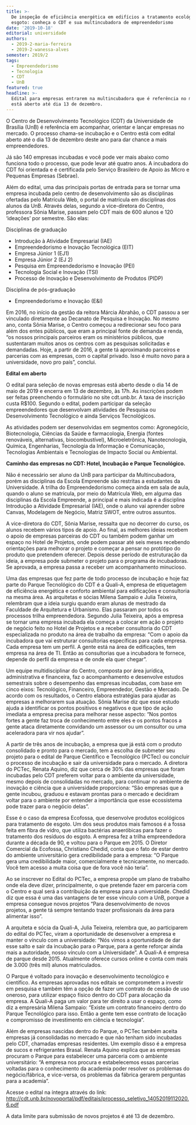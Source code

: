 ```yaml
---
title: >-
  De inspeção de eficiência energética em edifícios a tratamento ecológico de
  esgoto: conheça o CDT e sua multincubadora de empreendedorismo
date: '2019-10-18'
editorial: universidade
authors:
  - 2019-2-maria-ferreira
  - 2019-2-wanessa-alves
semester: 2019/2
tags:
  - Empreendedorismo
  - Tecnologia
  - CDT
  - UnB
featured: true
headline: >-
  Edital para empresas entrarem na multincubadora que é referência no mercado
  está aberto até dia 13 de dezembro.
---
```

O Centro de Desenvolvimento Tecnológico (CDT) da Universidade de Brasília (UnB) é referência em acompanhar, orientar e lançar empresas no mercado. O processo chama-se incubação e o Centro está com edital aberto até o dia 13 de dezembro deste ano para dar chance a mais empreendedores.



Já são 140 empresas incubadas e você pode ver mais abaixo como funciona todo o processo, que pode levar até quatro anos. A incubadora do CDT foi orientada e é certificada pelo Serviço Brasileiro de Apoio às Micro e Pequenas Empresas (Sebrae). 



Além do edital, uma das principais portas de entrada para se tornar uma empresa incubada pelo centro de desenvolvimento são as disciplinas ofertadas pelo Matrícula Web, o portal de matrícula em disciplinas dos alunos da UnB. Através delas, segundo a vice-diretora do Centro, professora Sônia Marise, passam pelo CDT mais de 600 alunos e 120 ‘ideações’ por semestre. São elas:



Disciplinas de graduação

* Introdução à Atividade Empresarial (IAE)
* Empreendedorismo e Inovação Tecnológica (EIT)
* Empresa Júnior 1 (EJ1)
* Empresa Júnior 2 (EJ 2)
* Pesquisa em Empreendedorismo e Inovação (PEI)
* Tecnologia Social e Inovação (TSI)
* Processo de Inovação e Desenvolvimento de Produtos (PIDP)



Disciplina de pós-graduação

* Empreendedorismo e Inovação (E&I)





Em 2016, no início da gestão da reitora Márcia Abrahão, o CDT passou a ser vinculado diretamente ao Decanato de Pesquisa e Inovação. No mesmo ano, conta Sônia Marise, o Centro começou a redirecionar seu foco para além dos entes públicos, que eram a principal fonte de demanda e renda, “os nossos principais parceiros eram os ministérios públicos, que sustentaram muitos anos os centros com as pesquisas solicitadas e demandadas. Hoje, a partir de 2016, a gente tá aproximando parceiros e parcerias com as empresas, com o capital privado. Isso é muito novo para a universidade, novo pro país”, conclui.



**Edital em aberto**



O edital para seleção de novas empresas está aberto desde o dia 14 de maio de 2019 e encerra em 13 de dezembro, às 17h. As inscrições podem ser feitas preenchendo o formulário no site cdt.unb.br. A taxa de inscrição custa R$100. Segundo o edital, podem participar da seleção empreendedores que desenvolvam atividades de Pesquisa ou Desenvolvimento Tecnológico e ainda Serviços Tecnológicos.



As atividades podem ser desenvolvidas em segmentos como: Agronegócio, Biotecnologia, Ciências da Saúde e farmacologia, Energia (fontes renováveis, alternativas, biocombustível), Microeletrônica, Nanotecnologia, Química, Engenharias, Tecnologia da Informação e Comunicação, Tecnologias Ambientais e Tecnologias de Impacto Social ou Ambiental.



**Caminho das empresas no CDT: Hotel, Incubação e Parque Tecnológico.** 



Não é necessário ser aluno da UnB para participar da Multincubadora, porém as disciplinas da Escola Empreende são restritas a estudantes da Universidade. A trilha do Empreendedorismo começa ainda em sala de aula, quando o aluno se matricula, por meio do Matrícula Web, em alguma das disciplinas da Escola Empreende, a principal e mais indicada é a disciplina Introdução a Atividade Empresarial (IAE), onde o aluno vai aprender sobre Canvas, Modelagem de Negócio, Matriz SWOT, entre outros assuntos.



A vice-diretora do CDT, Sônia Marise, ressalta que no decorrer do curso, os alunos recebem vários tipos de apoio. Ao final, as melhores ideias recebem o apoio de empresas parceiras do CDT ou também podem ganhar um espaço no Hotel de Projetos, onde podem passar até seis meses recebendo orientações para melhorar o projeto e começar a pensar no protótipo do produto que pretendem oferecer. Depois desse período de estruturação da ideia, a empresa pode submeter o projeto para o programa de incubadoras. Se aprovada, a empresa passa a receber um acompanhamento minucioso.  



Uma das empresas que fez parte de todo processo de incubação e hoje faz parte do Parque Tecnológico do CDT é a Quali-A, empresa de etiquetagem de eficiência energética e conforto ambiental para edificações e consultoria na mesma área. As arquitetas e sócias Milena Sampaio e Julia Teixeira, relembram que a ideia surgiu quando eram alunas de mestrado da Faculdade de Arquitetura e Urbanismo. Elas passaram por todos os processos trilha empreendedora. Segundo Julia Teixeira, após a empresa se tornar uma empresa incubada ela começa a colocar em ação o projeto de negócio feito no Hotel de Projetos e a receber consultoria do CDT especializada no produto na área de trabalho da empresa: “Com o apoio da incubadora que vai estruturar consultorias específicas para cada empresa. Cada empresa tem um perfil. A gente está na área de edificações, tem empresa na área de TI. Então as consultorias que a incubadora te fornece, depende do perfil da empresa e de onde ela quer chegar”.



Um equipe multidisciplinar do Centro, composta por área jurídica, administrativa e financeira, faz o acompanhamento e desenvolve estudos semestrais sobre o desempenho das empresas incubadas, com base em cinco eixos: Tecnológico, Financeiro, Empreendedor, Gestão e Mercado. De acordo com os resultados, o Centro elabora estratégias para ajudar as empresas a melhorarem sua atuação. Sônia Marise diz que esse estudo ajuda a identificar os pontos positivos e negativos e que tipo de ação imediata a empresa precisa para melhorar nesse aspecto: “Nos pontos fortes a gente faz troca de conhecimento entre eles e os pontos fracos a gente ataca diretamente convidando um assessor ou um consultor ou uma aceleradora para vir nos ajudar”. 



A partir de três anos de incubação, a empresa que já está com o produto consolidado e pronto para o mercado, tem a escolha de submeter seu projeto para o edital de Parque Científico e Tecnológico (PCTec) ou concluir o processo de incubação e sair da universidade para o mercado. A diretora do PCTec, Renata Aquino, diz que cerca de 30% das empresas que foram incubadas pelo CDT preferem voltar para o ambiente da universidade, mesmo depois de consolidadas no mercado, para continuar no ambiente de inovação e ciência que a universidade proporciona: “São empresas que a gente incubou, graduou e estavam prontas para o mercado e decidiram voltar para o ambiente por entender a importância que esse ecossistema pode trazer para o negócio delas”.



Esse é o caso da empresa Ecofossa, que desenvolve produtos ecológicos para tratamento de esgoto. Um dos seus produtos mais famosos é a fossa feita em fibra de vidro, que utiliza bactérias anaeróbicas para fazer o tratamento dos resíduos do esgoto. A empresa fez a trilha empreendedora durante a década de 90, e voltou para o Parque em 2015. O Diretor Comercial da Ecofossa, Christiano Chedid, conta que o fato de estar dentro do ambiente universitário gera credibilidade para a empresa: “O Parque gera uma credibilidade maior, comercialmente e tecnicamente, no mercado. Você tem acesso a muita coisa que de fora você não teria”. 



Ao se inscrever no Edital do PCTec, a empresa propõe um plano de trabalho onde ela deve dizer, principalmente, o que pretende fazer em parceria com o Centro e qual será a contribuição da empresa para a universidade. Chedid diz que essa é uma das vantagens de ter esse vínculo com a UnB, porque a empresa consegue novos projetos “Para desenvolvimento de novos projetos, a gente tá sempre tentando trazer profissionais da área para alimentar isso”. 



A arquiteta e sócia da Quali-A, Julia Teixeira, relembra que, ao participarem do edital do PCTec, viram a oportunidade de desenvolver a empresa e manter o vínculo com a universidade: “Nós vimos a oportunidade de dar esse salto e sair da incubação para o Parque, para a gente reforçar ainda mais a autoridade, nosso vínculo com a Universidade”. A Quali-A é empresa de parque desde 2015. Atualmente oferece cursos online e conta com mais de 3.000 (três mil) alunos matriculados.



O Parque é voltado para inovação e desenvolvimento tecnológico e científico. As empresas aprovadas nos editais se comprometem a investir em pesquisa e também têm a opção de fazer um contrato de cessão de uso oneroso, para utilizar espaço físico dentro do CDT para alocação da empresa. A Quali-A paga um valor para ter direito a usar o espaço, como diz a empresária Milena Sampaio: “Existe um contrato financeiro dentro do Parque Tecnológico para isso. Então a gente tem esse contrato de locação e compromisso de investimento em ciência e tecnologia”.



Além de empresas nascidas dentro do Parque, o PCTec também aceita empresas já    consolidadas no mercado e que não tenham sido incubadas pelo CDT, chamadas empresas residentes. Um exemplo disso é a empresa de sucos e refrigerantes Brasal. Renata Aquino explica que as empresas procuram o Parque para estabelecer uma parceria com o ambiente universitário: “A empresa nos procura e estabelecemos essas parcerias voltadas para o conhecimento da academia poder resolver os problemas do negócio/fábrica, e vice-versa, os problemas da fábrica gerarem perguntas para a academia”. 



Acesse o edital  na íntegra através do link: http://cdt.unb.br/novoportal/pdf/editais/processo_seletivo_14052019112020.6.pdf

A data limite para submissão de novos projetos é até 13 de dezembro.
